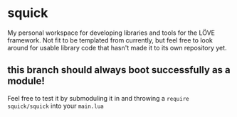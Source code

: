 # squick
My personal workspace for developing libraries and tools for the LÖVE framework. Not fit to be templated from currently, but feel free to look around for usable library code that hasn't made it to its own repository yet.
## this branch should always boot successfully as a module!
Feel free to test it by submoduling it in and throwing a `require squick/squick` into your `main.lua`
